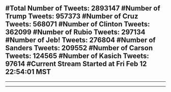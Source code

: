 #Total Number of Tweets: 2893147 
#Number of Trump Tweets: 957373
#Number of Cruz Tweets: 568071
#Number of Clinton Tweets: 362099
#Number of Rubio Tweets: 297134
#Number of Jeb! Tweets: 276804
#Number of Sanders Tweets: 209552
#Number of Carson Tweets: 124565
#Number of Kasich Tweets: 97614
#Current Stream Started at Fri Feb 12 22:54:01 MST
---
---
---
